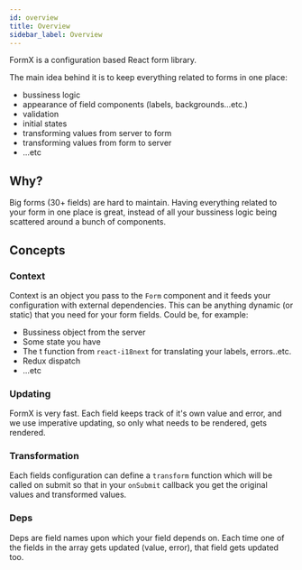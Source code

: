 ```yaml
---
id: overview
title: Overview
sidebar_label: Overview
---
```


FormX is a configuration based React form library.

The main idea behind it is to keep everything related to forms in one place:

- bussiness logic
- appearance of field components (labels, backgrounds...etc.)
- validation
- initial states
- transforming values from server to form
- transforming values from form to server
- ...etc

## Why?

Big forms (30+ fields) are hard to maintain.
Having everything related to your form in one place is great, instead of all your bussiness logic being scattered around a bunch of components.

## Concepts

### Context

Context is an object you pass to the `Form` component and it feeds your configuration with external dependencies.
This can be anything dynamic (or static) that you need for your form fields. Could be, for example:

- Bussiness object from the server
- Some state you have
- The t function from `react-i18next` for translating your labels, errors..etc.
- Redux dispatch
- ...etc

### Updating

FormX is very fast. Each field keeps track of it's own value and error, and we use imperative updating, so only what needs to be rendered, gets rendered.

### Transformation

Each fields configuration can define a `transform` function which will be called on submit so that in your `onSubmit` callback you get
the original values and transformed values.

### Deps

Deps are field names upon which your field depends on. Each time one of the fields in the array gets updated (value, error), that field gets updated too.
